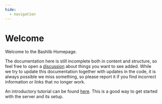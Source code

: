 ```yaml
---
hide:
  - navigation
---
```


# Welcome

Welcome to the Bashlib Homepage.

The documentation here is still incomplete both in content and structure, so feel free to open
a [discussion](https://github.com/SolidLabResearch/Bashlib/issues/) about things you want to see added.
While we try to update this documentation together with updates in the code,
it is always possible we miss something,
so please report it if you find incorrect information or links that no longer work.

An introductory tutorial can be found
[here](https://github.com/SolidLabResearch/Bashlib/blob/master/Tutorial-cli.md).
This is a good way to get started with the server and its setup.

<!--
If you want to know what is new in the latest version,
you can check out the [release notes](https://github.com/CommunitySolidServer/CommunitySolidServer/blob/main/RELEASE_NOTES.md)
for a high level overview and information on how to migrate your configuration to the next version.
A list that includes all minor changes can be found in
the [changelog](https://github.com/CommunitySolidServer/CommunitySolidServer/blob/main/CHANGELOG.md)
-->
